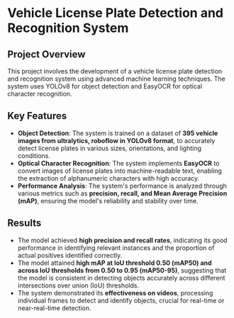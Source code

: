 # Vehicle License Plate Detection and Recognition System

## Project Overview
This project involves the development of a vehicle license plate detection and recognition system using advanced machine learning techniques. The system uses YOLOv8 for object detection and EasyOCR for optical character recognition.

## Key Features
- **Object Detection**: The system is trained on a dataset of **395 vehicle images from ultralytics, roboflow in YOLOv8 format**, to accurately detect license plates in various sizes, orientations, and lighting conditions.
- **Optical Character Recognition**: The system implements **EasyOCR** to convert images of license plates into machine-readable text, enabling the extraction of alphanumeric characters with high accuracy.
- **Performance Analysis**: The system's performance is analyzed through various metrics such as **precision, recall, and Mean Average Precision (mAP)**, ensuring the model's reliability and stability over time.

## Results
- The model achieved **high precision and recall rates**, indicating its good performance in identifying relevant instances and the proportion of actual positives identified correctly.
- The model attained **high mAP at IoU threshold 0.50 (mAP50) and across IoU thresholds from 0.50 to 0.95 (mAP50-95)**, suggesting that the model is consistent in detecting objects accurately across different intersections over union (IoU) thresholds.
- The system demonstrated its **effectiveness on videos**, processing individual frames to detect and identify objects, crucial for real-time or near-real-time detection.
